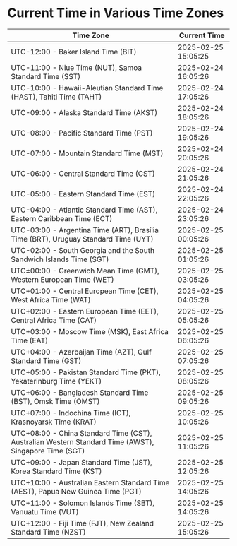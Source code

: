# Current Time in Various Time Zones

| Time Zone | Current Time |
|-----------|--------------|
| UTC-12:00 - Baker Island Time (BIT) | 2025-02-25 15:05:25 |
| UTC-11:00 - Niue Time (NUT), Samoa Standard Time (SST) | 2025-02-24 16:05:26 |
| UTC-10:00 - Hawaii-Aleutian Standard Time (HAST), Tahiti Time (TAHT) | 2025-02-24 17:05:26 |
| UTC-09:00 - Alaska Standard Time (AKST) | 2025-02-24 18:05:26 |
| UTC-08:00 - Pacific Standard Time (PST) | 2025-02-24 19:05:26 |
| UTC-07:00 - Mountain Standard Time (MST) | 2025-02-24 20:05:26 |
| UTC-06:00 - Central Standard Time (CST) | 2025-02-24 21:05:26 |
| UTC-05:00 - Eastern Standard Time (EST) | 2025-02-24 22:05:26 |
| UTC-04:00 - Atlantic Standard Time (AST), Eastern Caribbean Time (ECT) | 2025-02-24 23:05:26 |
| UTC-03:00 - Argentina Time (ART), Brasília Time (BRT), Uruguay Standard Time (UYT) | 2025-02-25 00:05:26 |
| UTC-02:00 - South Georgia and the South Sandwich Islands Time (SGT) | 2025-02-25 01:05:26 |
| UTC±00:00 - Greenwich Mean Time (GMT), Western European Time (WET) | 2025-02-25 03:05:26 |
| UTC+01:00 - Central European Time (CET), West Africa Time (WAT) | 2025-02-25 04:05:26 |
| UTC+02:00 - Eastern European Time (EET), Central Africa Time (CAT) | 2025-02-25 05:05:26 |
| UTC+03:00 - Moscow Time (MSK), East Africa Time (EAT) | 2025-02-25 06:05:26 |
| UTC+04:00 - Azerbaijan Time (AZT), Gulf Standard Time (GST) | 2025-02-25 07:05:26 |
| UTC+05:00 - Pakistan Standard Time (PKT), Yekaterinburg Time (YEKT) | 2025-02-25 08:05:26 |
| UTC+06:00 - Bangladesh Standard Time (BST), Omsk Time (OMST) | 2025-02-25 09:05:26 |
| UTC+07:00 - Indochina Time (ICT), Krasnoyarsk Time (KRAT) | 2025-02-25 10:05:26 |
| UTC+08:00 - China Standard Time (CST), Australian Western Standard Time (AWST), Singapore Time (SGT) | 2025-02-25 11:05:26 |
| UTC+09:00 - Japan Standard Time (JST), Korea Standard Time (KST) | 2025-02-25 12:05:26 |
| UTC+10:00 - Australian Eastern Standard Time (AEST), Papua New Guinea Time (PGT) | 2025-02-25 14:05:26 |
| UTC+11:00 - Solomon Islands Time (SBT), Vanuatu Time (VUT) | 2025-02-25 14:05:26 |
| UTC+12:00 - Fiji Time (FJT), New Zealand Standard Time (NZST) | 2025-02-25 15:05:26 |
